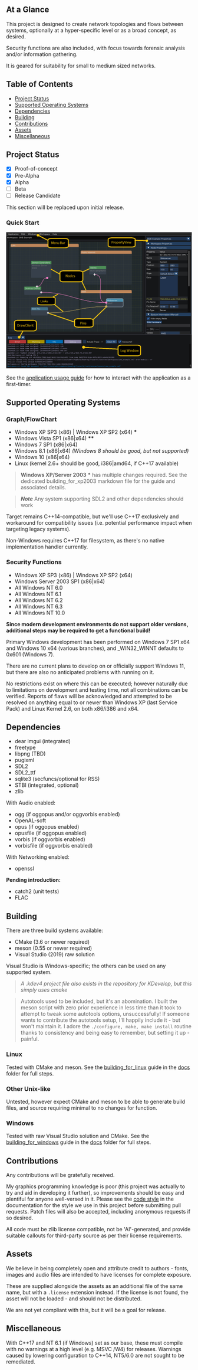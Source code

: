 ## At a Glance

This project is designed to create network topologies and flows between systems, optionally at a hyper-specific level or as a broad concept, as desired.

Security functions are also included, with focus towards forensic analysis and/or information gathering.

It is geared for suitability for small to medium sized networks.


## Table of Contents

- [Project Status](#Project-Status)
- [Supported Operating Systems](#Supported-Operating-Systems)
- [Dependencies](#Dependencies)
- [Building](#Creating-a-Workspace)
- [Contributions](#Contributions)
- [Assets](#Assets)
- [Miscellaneous](#Miscellaneous)


## <a id="Project-Status"></a>Project Status

- [x] Proof-of-concept
- [x] Pre-Alpha
- [x] Alpha
- [ ] Beta
- [ ] Release Candidate

This section will be replaced upon initial release.


### Quick Start

![quick_start](docs/quick_start.png "Quick Start Image")

See the [application usage guide](docs/using_the_application.md) for how to interact with the application as a first-timer.


## <a id="Supported-Operating-Systems"></a>Supported Operating Systems

### Graph/FlowChart

 - Windows XP SP3 (x86) | Windows XP SP2 (x64) **\***
 - Windows Vista SP1 (x86|x64) **\*\***
 - Windows 7 SP1 (x86|x64)
 - Windows 8.1 (x86|x64) _(Windows 8 should be good, but not supported)_
 - Windows 10 (x86|x64)
 - Linux (kernel 2.6+ should be good, i386|amd64, if C++17 available)

> **Windows XP/Server 2003** **\*** has multiple changes required.
> See the dedicated building_for_xp2003 markdown file for the guide and associated details.

> ***Note***
> Any system supporting SDL2 and other dependencies should work

Target remains C++14-compatible, but we'll use C++17 exclusively and workaround for compatibility issues (i.e. potential performance impact when targeting legacy systems). 

Non-Windows requires C++17 for filesystem, as there's no native implementation handler currently.


### Security Functions

 - Windows XP SP3 (x86) | Windows XP SP2 (x64)
 - Windows Server 2003 SP1 (x86|x64)
 - All Windows NT 6.0
 - All Windows NT 6.1
 - All Windows NT 6.2
 - All Windows NT 6.3
 - All Windows NT 10.0

**Since modern development environments do not support older versions, additional steps may be required to get a functional build!**

Primary Windows development has been performed on Windows 7 SP1 x64 and Windows 10 x64 (various branches), and _WIN32_WINNT defaults to 0x601 (Windows 7).

There are no current plans to develop on or officially support Windows 11, but there are also no anticipated problems with running on it.

No restrictions exist on where this can be executed; however naturally due to limitations on development and testing time, not all combinations can be verified. Reports of flaws will be acknowledged and attempted to be resolved on anything equal to or newer than Windows XP (last Service Pack) and Linux Kernel 2.6, on both x86/i386 and x64.



## <a id="Dependencies"></a>Dependencies

 - dear imgui (integrated)
 - freetype
 - libpng (TBD)
 - pugixml
 - SDL2
 - SDL2_ttf
 - sqlite3 (secfuncs/optional for RSS)
 - STBI (integrated, optional)
 - zlib

With Audio enabled:
 - ogg (if oggopus and/or oggvorbis enabled)
 - OpenAL-soft
 - opus (if oggopus enabled)
 - opusfile (if oggopus enabled)
 - vorbis (if oggvorbis enabled)
 - vorbisfile (if oggvorbis enabled)

With Networking enabled:
 - openssl
 
 **Pending introduction:**
 - catch2 (unit tests)
 - FLAC


## <a id="Building"></a>Building

There are three build systems available:
 - CMake (3.6 or newer required)
 - meson (0.55 or newer required)
 - Visual Studio (2019) raw solution

Visual Studio is Windows-specific; the others can be used on any supported system.
> *A .kdev4 project file also exists in the repository for KDevelop, but this simply uses cmake*

> Autotools used to be included, but it's an abomination. I built the meson script with zero prior experience in less time than it took to attempt to tweak some autotools options, unsuccessfully!
> If someone wants to contribute the autotools setup, I'll happily include it - but won't maintain it. I adore the `./configure, make, make install` routine thanks to consistency and being easy to remember, but setting it up - painful.

### Linux

Tested with CMake and meson. See the [building_for_linux](docs/building_for_linux.md) guide in the [docs](docs) folder for full steps.

### Other Unix-like

Untested, however expect CMake and meson to be able to generate build files, and source requiring minimal to no changes for function.

### Windows

Tested with raw Visual Studio solution and CMake. See the [building_for_windows](docs/building_for_windows.md) guide in the [docs](docs) folder for full steps.


## <a id="Contributions"></a>Contributions

Any contributions will be gratefully received.

My graphics programming knowledge is poor (this project was actually to try and aid in developing it further), so improvements should be easy and plentiful for anyone well-versed in it.
Please see the [code style](docs/code_style.md) in the documentation for the style we use in this project before submitting pull requests. Patch files will also be accepted, including anonymous requests if so desired.

All code must be zlib license compatible, not be 'AI'-generated, and provide suitable callouts for third-party source as per their license requirements.


## <a id="Assets"></a>Assets

We believe in being completely open and attribute credit to authors - fonts, images and audio files are intended to have licenses for complete exposure.

These are supplied alongside the assets as an additional file of the same name, but with a `.license` extension instead. If the license is not found, the asset will not be loaded - and should not be distributed.

We are not yet compliant with this, but it will be a goal for release.


## <a id="Miscellaneous"></a>Miscellaneous

With C++17 and NT 6.1 (if Windows) set as our base, these must compile with no warnings at a high level (e.g. MSVC /W4) for releases.
Warnings caused by lowering configuration to C++14, NT5/6.0 are not sought to be remediated.
